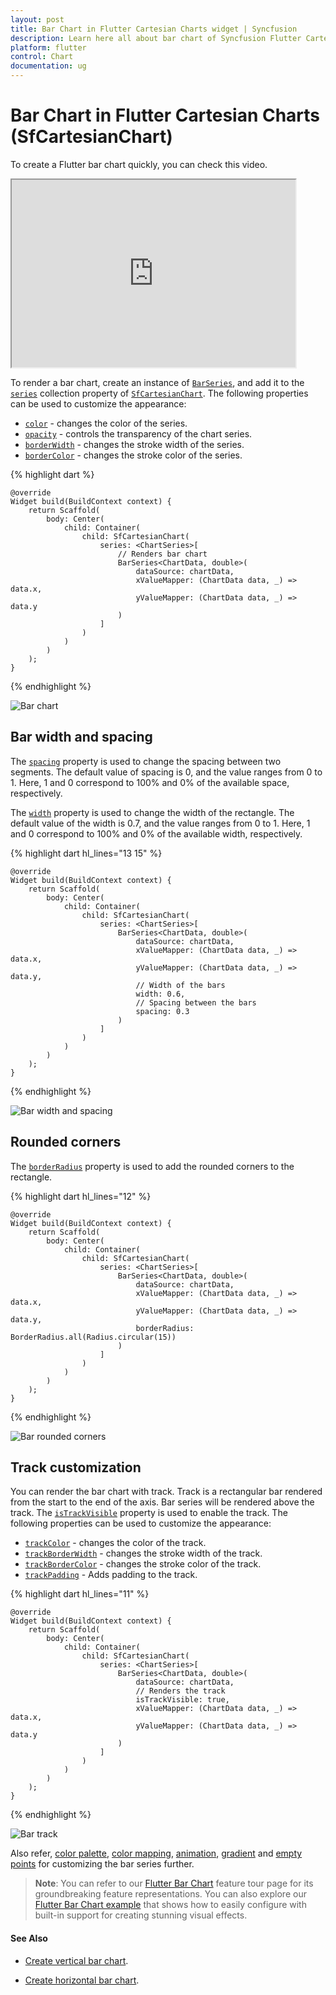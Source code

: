 ```yaml
---
layout: post
title: Bar Chart in Flutter Cartesian Charts widget | Syncfusion 
description: Learn here all about bar chart of Syncfusion Flutter Cartesian Charts (SfCartesianChart) widget and more.
platform: flutter
control: Chart
documentation: ug
---
```


# Bar Chart in Flutter Cartesian Charts (SfCartesianChart)

To create a Flutter bar chart quickly, you can check this video.

<style>#flutterBarChartTutorial{width : 90% !important; height: 300px !important }</style>
<iframe id='flutterBarChartTutorial' src='https://www.youtube.com/embed/MHQzCN_jD1Q'></iframe>

To render a bar chart, create an instance of [`BarSeries`](https://pub.dev/documentation/syncfusion_flutter_charts/latest/charts/BarSeries-class.html), and add it to the [`series`](https://pub.dev/documentation/syncfusion_flutter_charts/latest/charts/SfCartesianChart/series.html) collection property of [`SfCartesianChart`](https://pub.dev/documentation/syncfusion_flutter_charts/latest/charts/SfCartesianChart/SfCartesianChart.html). The following properties can be used to customize the appearance:

* [`color`](https://pub.dev/documentation/syncfusion_flutter_charts/latest/charts/CartesianSeries/color.html) - changes the color of the series.
* [`opacity`](https://pub.dev/documentation/syncfusion_flutter_charts/latest/charts/CartesianSeries/opacity.html) - controls the transparency of the chart series.
* [`borderWidth`](https://pub.dev/documentation/syncfusion_flutter_charts/latest/charts/CartesianSeries/borderWidth.html) - changes the stroke width of the series.
* [`borderColor`](https://pub.dev/documentation/syncfusion_flutter_charts/latest/charts/CartesianSeries/borderColor.html) - changes the stroke color of the series.

{% highlight dart %} 
    
    @override
    Widget build(BuildContext context) {
        return Scaffold(
            body: Center(
                child: Container(
                    child: SfCartesianChart(
                        series: <ChartSeries>[
                            // Renders bar chart
                            BarSeries<ChartData, double>(
                                dataSource: chartData,
                                xValueMapper: (ChartData data, _) => data.x,
                                yValueMapper: (ChartData data, _) => data.y
                            )
                        ]
                    )
                )   
            )
        );
    }

{% endhighlight %}

![Bar chart](cartesian-chart-types-images/bar.jpg)

## Bar width and spacing

The [`spacing`](https://pub.dev/documentation/syncfusion_flutter_charts/latest/charts/BarSeries/spacing.html) property is used to change the spacing between two segments. The default value of spacing is 0, and the value ranges from 0 to 1. Here, 1 and 0 correspond to 100% and 0% of the available space, respectively.

The [`width`](https://pub.dev/documentation/syncfusion_flutter_charts/latest/charts/CartesianSeries/width.html) property is used to change the width of the rectangle. The default value of the width is 0.7, and the value ranges from 0 to 1. Here, 1 and 0 correspond to 100% and 0% of the available width, respectively.

{% highlight dart hl_lines="13 15" %} 
    
    @override
    Widget build(BuildContext context) {
        return Scaffold(
            body: Center(
                child: Container(
                    child: SfCartesianChart(
                        series: <ChartSeries>[
                            BarSeries<ChartData, double>(
                                dataSource: chartData,
                                xValueMapper: (ChartData data, _) => data.x,
                                yValueMapper: (ChartData data, _) => data.y,
                                // Width of the bars
                                width: 0.6, 
                                // Spacing between the bars
                                spacing: 0.3 
                            )
                        ]
                    )
                )   
            )
        );
    }

{% endhighlight %}

![Bar width and spacing](cartesian-chart-types-images/bar_width_spacing.jpg)

## Rounded corners

The [`borderRadius`](https://pub.dev/documentation/syncfusion_flutter_charts/latest/charts/BarSeries/borderRadius.html) property is used to add the rounded corners to the rectangle.

{% highlight dart hl_lines="12" %} 
    
    @override
    Widget build(BuildContext context) {
        return Scaffold(
            body: Center(
                child: Container(
                    child: SfCartesianChart(
                        series: <ChartSeries>[
                            BarSeries<ChartData, double>(
                                dataSource: chartData,
                                xValueMapper: (ChartData data, _) => data.x,
                                yValueMapper: (ChartData data, _) => data.y,
                                borderRadius: BorderRadius.all(Radius.circular(15))
                            )
                        ]
                    )
                )   
            )
        );
    }

{% endhighlight %}

![Bar rounded corners](cartesian-chart-types-images/rounded_bar.jpg)

## Track customization

You can render the bar chart with track. Track is a rectangular bar rendered from the start to the end of the axis. Bar series will be rendered above the track. The [`isTrackVisible`](https://pub.dev/documentation/syncfusion_flutter_charts/latest/charts/BarSeries/isTrackVisible.html) property is used to enable the track. The following properties can be used to customize the appearance:

* [`trackColor`](https://pub.dev/documentation/syncfusion_flutter_charts/latest/charts/BarSeries/trackColor.html) - changes the color of the track.
* [`trackBorderWidth`](https://pub.dev/documentation/syncfusion_flutter_charts/latest/charts/BarSeries/trackBorderWidth.html) - changes the stroke width of the track.
* [`trackBorderColor`](https://pub.dev/documentation/syncfusion_flutter_charts/latest/charts/BarSeries/trackBorderColor.html) - changes the stroke color of the track.
* [`trackPadding`](https://pub.dev/documentation/syncfusion_flutter_charts/latest/charts/BarSeries/trackPadding.html) - Adds padding to the track.

{% highlight dart hl_lines="11" %} 
    
    @override
    Widget build(BuildContext context) {
        return Scaffold(
            body: Center(
                child: Container(
                    child: SfCartesianChart(
                        series: <ChartSeries>[
                            BarSeries<ChartData, double>(
                                dataSource: chartData,
                                // Renders the track
                                isTrackVisible: true,
                                xValueMapper: (ChartData data, _) => data.x,
                                yValueMapper: (ChartData data, _) => data.y
                            )
                        ]
                    )
                )   
            )
        );
    }

{% endhighlight %}

![Bar track](cartesian-chart-types-images/track_bar.jpg)

Also refer, [color palette](./series-customization#color-palette), [color mapping](./series-customization#color-mapping-for-data-points), [animation](./series-customization#animation), [gradient](./series-customization#gradient-fill) and [empty points](./series-customization#empty-points) for customizing the bar series further.

>**Note**: You can refer to our [Flutter Bar Chart](https://www.syncfusion.com/flutter-widgets/flutter-charts/chart-types/bar-chart) feature tour page for its groundbreaking feature representations. You can also explore our [Flutter Bar Chart example](https://flutter.syncfusion.com/#/cartesian-charts/chart-types/bar/default-bar-chart) that shows how to easily configure with built-in support for creating stunning visual effects.

#### See Also

* [Create vertical bar chart](https://www.syncfusion.com/kb/12348/how-to-create-vertical-bar-chart-in-flutter-using-cartesian-charts-widget-sfcartesianchart).

* [Create horizontal bar chart](https://www.syncfusion.com/kb/12347/how-to-create-horizontal-bar-chart-in-flutter-using-cartesian-charts-widget).
